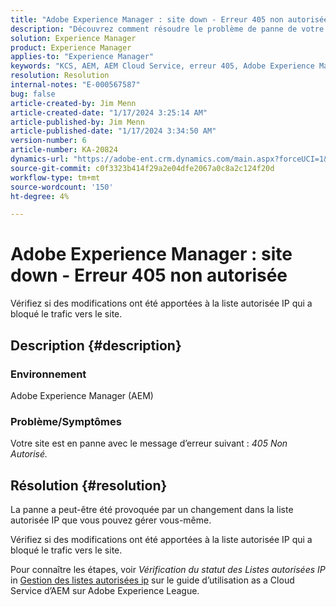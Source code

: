 ```yaml
---
title: "Adobe Experience Manager : site down - Erreur 405 non autorisée"
description: "Découvrez comment résoudre le problème de panne de votre site avec l’erreur 405 Not Allowed."
solution: Experience Manager
product: Experience Manager
applies-to: "Experience Manager"
keywords: "KCS, AEM, AEM Cloud Service, erreur 405, Adobe Experience Manager. site down, dépannage"
resolution: Resolution
internal-notes: "E-000567587"
bug: false
article-created-by: Jim Menn
article-created-date: "1/17/2024 3:25:14 AM"
article-published-by: Jim Menn
article-published-date: "1/17/2024 3:34:50 AM"
version-number: 6
article-number: KA-20824
dynamics-url: "https://adobe-ent.crm.dynamics.com/main.aspx?forceUCI=1&pagetype=entityrecord&etn=knowledgearticle&id=07867202-e8b4-ee11-a569-6045bd006268"
source-git-commit: c0f3323b414f29a2e04dfe2067a0c8a2c124f20d
workflow-type: tm+mt
source-wordcount: '150'
ht-degree: 4%

---
```


# Adobe Experience Manager : site down - Erreur 405 non autorisée


Vérifiez si des modifications ont été apportées à la liste autorisée IP qui a bloqué le trafic vers le site.

## Description {#description}


### Environnement

Adobe Experience Manager (AEM)



### Problème/Symptômes

Votre site est en panne avec le message d’erreur suivant : *405 Non Autorisé.*


## Résolution {#resolution}


La panne a peut-être été provoquée par un changement dans la liste autorisée IP que vous pouvez gérer vous-même.

Vérifiez si des modifications ont été apportées à la liste autorisée IP qui a bloqué le trafic vers le site.

Pour connaître les étapes, voir *Vérification du statut des Listes autorisées IP* in [Gestion des listes autorisées ip](https://experienceleague.adobe.com/docs/experience-manager-cloud-service/content/implementing/using-cloud-manager/ip-allow-lists/managing-ip-allow-lists.html?lang=en) sur le guide d’utilisation as a Cloud Service d’AEM sur Adobe Experience League.
